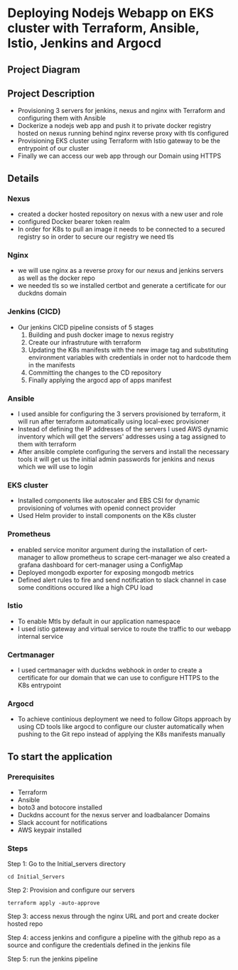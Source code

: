 # Deploying Nodejs Webapp on EKS cluster with Terraform, Ansible, Istio, Jenkins and Argocd
## Project Diagram

## Project Description
- Provisioning 3 servers for jenkins, nexus and nginx with Terraform and configuring them with Ansible
- Dockerize a nodejs web app and push it to private docker registry hosted on nexus running behind nginx reverse proxy with tls configured
- Provisioning EKS cluster using Terraform with Istio gateway to be the entrypoint of our cluster
- Finally we can access our web app through our Domain using HTTPS

## Details
### Nexus
- created a docker hosted repository on nexus with a new user and role
- configured Docker bearer token realm
- In order for K8s to pull an image it needs to be connected to a secured registry so in order to secure our registry we need tls

### Nginx
- we will use nginx as a reverse proxy for our nexus and jenkins servers as well as the docker repo
- we needed tls so we installed certbot and generate a certificate for our duckdns domain

### Jenkins (CICD)
- Our jenkins CICD pipeline consists of 5 stages 
    1. Building and push docker image to nexus registry
    2. Create our infrastruture with terraform
    3. Updating the K8s manifests with the new image tag and substituting environment variables with credentials in order not to hardcode them in the manifests 
    4. Committing the changes to the CD repository 
    5. Finally applying the argocd app of apps manifest

### Ansible
- I used ansible for configuring the 3 servers provisioned by terraform, it will run after terraform automatically using local-exec provisioner
- Instead of defining the IP addresses of the servers I used AWS dynamic inventory which will get the servers' addresses using a tag assigned to them with terraform
- After ansible complete configuring the servers and install the necessary tools it will get us the initial admin passwords for jenkins and nexus which we will use to login

### EKS cluster
- Installed components like autoscaler and EBS CSI for dynamic provisioning of volumes with openid connect provider 
- Used Helm provider to install components on the K8s cluster 

### Prometheus
- enabled service monitor argument during the installation of cert-manager to allow prometheus to scrape cert-manager we also created a grafana dashboard for cert-manager using a ConfigMap
- Deployed mongodb exporter for exposing mongodb metrics 
- Defined alert rules to fire and send notification to slack channel in case some conditions occured like a high CPU load 

### Istio
- To enable Mtls by default in our application namespace
- I used istio gateway and virtual service to route the traffic to our webapp internal service 

### Certmanager
- I used certmanager with duckdns webhook in order to create a certificate for our domain that we can use to configure HTTPS to the K8s entrypoint

### Argocd
- To achieve continious deployment we need to follow Gitops approach by using CD tools like argocd to configure our cluster automatically when pushing to the Git repo instead of applying the K8s manifests manually

## To start the application
### Prerequisites
- Terraform
- Ansible
- boto3 and botocore installed
- Duckdns account for the nexus server and loadbalancer Domains
- Slack account for notifications
- AWS keypair installed 

### Steps

Step 1: Go to the Initial_servers directory
 
    cd Initial_Servers
    
Step 2: Provision and configure our servers

    terraform apply -auto-approve
    
Step 3: access nexus through the nginx URL and port and create docker hosted repo

Step 4: access jenkins and configure a pipeline with the github repo as a source and configure the credentials defined in the jenkins file

Step 5: run the jenkins pipeline
